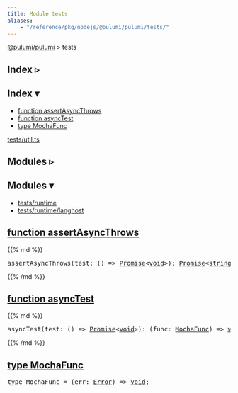 ```yaml
---
title: Module tests
aliases:
    - "/reference/pkg/nodejs/@pulumi/pulumi/tests/"
---
```


<!-- WARNING: this page was generated by a tool. Do not edit it by hand. -->
<!-- To change it, please see https://github.com/pulumi/docs/tree/master/tools/tscdocgen. -->

<a href="../">@pulumi/pulumi</a> &gt; tests

<div class="toggleVisible">
<div class="collapsed">
<h2 class="pdoc-module-header toggleButton" title="Click to show Index">Index ▹</h2>
</div>
<div class="expanded">
<h2 class="pdoc-module-header toggleButton" title="Click to hide Index">Index ▾</h2>
<div class="pdoc-module-contents">
<ul>
<li><a href="#assertAsyncThrows">function assertAsyncThrows</a></li>
<li><a href="#asyncTest">function asyncTest</a></li>
<li><a href="#MochaFunc">type MochaFunc</a></li>
</ul>

<a href="https://github.com/pulumi/pulumi/blob/29320af68beed0cf48cff5ad72c9e541c86b252d/sdk/nodejs/tests/util.ts">tests/util.ts</a> 
</div>
</div>
</div>

<div class="toggleVisible">
<div class="collapsed">
<h2 class="pdoc-module-header toggleButton" title="Click to show Modules">Modules ▹</h2>
</div>
<div class="expanded">
<h2 class="pdoc-module-header toggleButton" title="Click to hide Modules">Modules ▾</h2>
<div class="pdoc-module-contents">
<ul>
<li><a href="runtime">tests/runtime</a></li>
<li><a href="runtime/langhost">tests/runtime/langhost</a></li>
</ul>
</div>
</div>
</div>

<h2 class="pdoc-module-header" id="assertAsyncThrows">
<a class="pdoc-member-name" href="https://github.com/pulumi/pulumi/blob/29320af68beed0cf48cff5ad72c9e541c86b252d/sdk/nodejs/tests/util.ts#L40">function <b>assertAsyncThrows</b></a>
</h2>
<div class="pdoc-module-contents">
{{% md %}}

<pre class="highlight"><span class='kd'></span>assertAsyncThrows(test: () => <a href='https://developer.mozilla.org/en-US/docs/Web/JavaScript/Reference/Global_Objects/Promise'>Promise</a>&lt;<span class='kd'><a href='https://www.typescriptlang.org/docs/handbook/basic-types.html#void'>void</a></span>&gt;): <a href='https://developer.mozilla.org/en-US/docs/Web/JavaScript/Reference/Global_Objects/Promise'>Promise</a>&lt;<span class='kd'><a href='https://developer.mozilla.org/en-US/docs/Web/JavaScript/Reference/Global_Objects/String'>string</a></span>&gt;</pre>

{{% /md %}}
</div>
<h2 class="pdoc-module-header" id="asyncTest">
<a class="pdoc-member-name" href="https://github.com/pulumi/pulumi/blob/29320af68beed0cf48cff5ad72c9e541c86b252d/sdk/nodejs/tests/util.ts#L21">function <b>asyncTest</b></a>
</h2>
<div class="pdoc-module-contents">
{{% md %}}

<pre class="highlight"><span class='kd'></span>asyncTest(test: () => <a href='https://developer.mozilla.org/en-US/docs/Web/JavaScript/Reference/Global_Objects/Promise'>Promise</a>&lt;<span class='kd'><a href='https://www.typescriptlang.org/docs/handbook/basic-types.html#void'>void</a></span>&gt;): (func: <a href='#MochaFunc'>MochaFunc</a>) => <span class='kd'><a href='https://www.typescriptlang.org/docs/handbook/basic-types.html#void'>void</a></span></pre>

{{% /md %}}
</div>
<h2 class="pdoc-module-header" id="MochaFunc">
<a class="pdoc-member-name" href="https://github.com/pulumi/pulumi/blob/29320af68beed0cf48cff5ad72c9e541c86b252d/sdk/nodejs/tests/util.ts#L17">type <b>MochaFunc</b></a>
</h2>
<div class="pdoc-module-contents">
<pre class="highlight"><span class='kd'>type</span> MochaFunc = (err: <a href='https://developer.mozilla.org/en-US/docs/Web/JavaScript/Reference/Global_Objects/Error'>Error</a>) => <span class='kd'><a href='https://www.typescriptlang.org/docs/handbook/basic-types.html#void'>void</a></span>;</pre>
</div>
